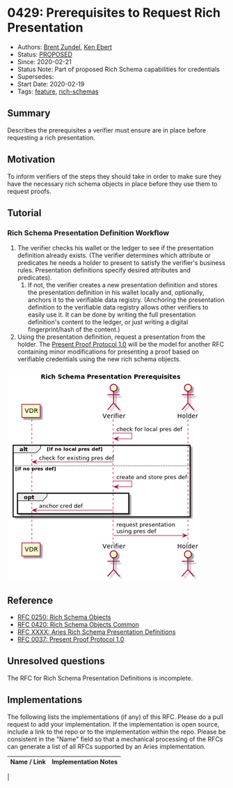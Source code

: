 # 0429: Prerequisites to Request Rich Presentation
- Authors: [Brent Zundel](mailto:<brent.zundel@evernym.com>), [Ken Ebert](mailto:<ken@sovrin.org>)
- Status: [PROPOSED](/README.md#proposed)
- Since: 2020-02-21
- Status Note: Part of proposed Rich Schema capabilities for credentials 
- Supersedes: 
- Start Date: 2020-02-19 
- Tags: [feature](/tags.md#feature), [rich-schemas](/tags.md#rich-schemas)

## Summary

Describes the prerequisites a verifier must ensure are in place before requesting
a rich presentation.

## Motivation

To inform verifiers of the steps they should take in order to make sure they
have the necessary rich schema objects in place before they use them to request
proofs.

## Tutorial

### Rich Schema Presentation Definition Workflow 
1. The verifier checks his wallet or the ledger to see if the presentation
definition already exists. (The verifier determines which attribute or
predicates he needs a holder to present to satisfy the verifier's business
rules. Presentation definitions specify desired attributes and predicates).
   1. If not, the verifier creates a new presentation definition and stores the
   presentation definition in his wallet locally and, optionally, anchors it to
   the verifiable data registry. (Anchoring the presentation definition to the
   verifiable data registry allows other verifiers to easily use it. It can be done by writing the full presentation definition's content to the ledger, or just writing a digital fingerprint/hash of the content.)
1. Using the presentation definition, request a presentation from the holder.
The [Present Proof Protocol 1.0](https://github.com/hyperledger/aries-rfcs/tree/main/features/0037-present-proof)
will be the model for another RFC containing minor modifications for presenting
a proof based on verifiable credentials using the new rich schema objects.

![](rich_presentation_prereqs.png)

## Reference

- [RFC 0250: Rich Schema Objects](https://github.com/hyperledger/aries-rfcs/tree/main/concepts/0250-rich-schemas)
- [RFC 0420: Rich Schema Objects Common](https://github.com/hyperledger/aries-rfcs/tree/main/concepts/0420-rich-schemas-common)
- [RFC XXXX: Aries Rich Schema Presentation Definitions](https://github.com/hyperledger/aries-rfcs/tree/main/features/XXXX-rich-schema-pres-defs)
- [RFC 0037: Present Proof Protocol 1.0](https://github.com/hyperledger/aries-rfcs/tree/main/features/0037-present-proof)



## Unresolved questions

The RFC for Rich Schema Presentation Definitions is incomplete.
   
## Implementations

The following lists the implementations (if any) of this RFC. Please do a pull
request to add your implementation. If the implementation is open source,
include a link to the repo or to the implementation within the repo. Please be
consistent in the "Name" field so that a mechanical processing of the RFCs can
generate a list of all RFCs supported by an Aries implementation.

Name / Link | Implementation Notes
--- | ---
 | 
